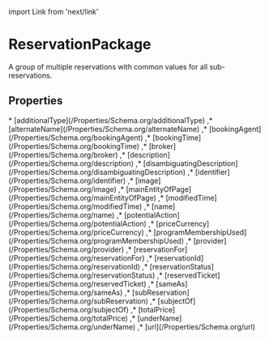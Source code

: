 import Link from 'next/link'

# ReservationPackage

A group of multiple reservations with common values for all sub-reservations.

## Properties

<Grid>
* [additionalType](/Properties/Schema.org/additionalType)
,* [alternateName](/Properties/Schema.org/alternateName)
,* [bookingAgent](/Properties/Schema.org/bookingAgent)
,* [bookingTime](/Properties/Schema.org/bookingTime)
,* [broker](/Properties/Schema.org/broker)
,* [description](/Properties/Schema.org/description)
,* [disambiguatingDescription](/Properties/Schema.org/disambiguatingDescription)
,* [identifier](/Properties/Schema.org/identifier)
,* [image](/Properties/Schema.org/image)
,* [mainEntityOfPage](/Properties/Schema.org/mainEntityOfPage)
,* [modifiedTime](/Properties/Schema.org/modifiedTime)
,* [name](/Properties/Schema.org/name)
,* [potentialAction](/Properties/Schema.org/potentialAction)
,* [priceCurrency](/Properties/Schema.org/priceCurrency)
,* [programMembershipUsed](/Properties/Schema.org/programMembershipUsed)
,* [provider](/Properties/Schema.org/provider)
,* [reservationFor](/Properties/Schema.org/reservationFor)
,* [reservationId](/Properties/Schema.org/reservationId)
,* [reservationStatus](/Properties/Schema.org/reservationStatus)
,* [reservedTicket](/Properties/Schema.org/reservedTicket)
,* [sameAs](/Properties/Schema.org/sameAs)
,* [subReservation](/Properties/Schema.org/subReservation)
,* [subjectOf](/Properties/Schema.org/subjectOf)
,* [totalPrice](/Properties/Schema.org/totalPrice)
,* [underName](/Properties/Schema.org/underName)
,* [url](/Properties/Schema.org/url)

</Grid>

